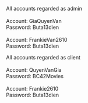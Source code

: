 All accounts regarded as admin<br>
<br>
Account: GiaQuyenVan<br>
Password: Buta13dien<br>
<br>
Account: FrankieVan2610<br>
Password: Buta13dien<br>

All accounts regarded as client<br>
<br>
Account: QuyenVanGia<br>
Password: BC42Movies<br>
<br>
Account: Frankie2610<br>
Password: Buta13dien<br>
